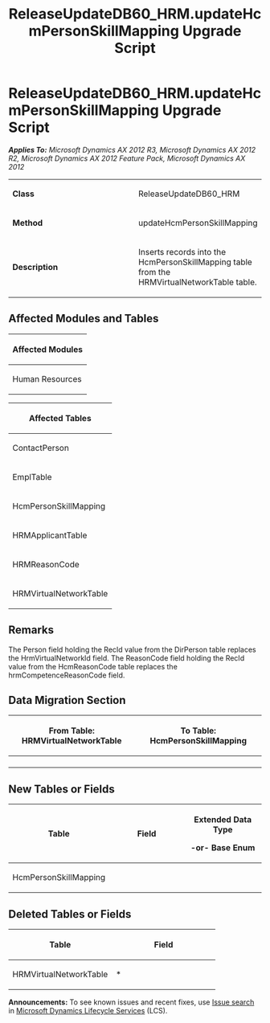 ﻿---
title: ReleaseUpdateDB60_HRM.updateHcmPersonSkillMapping Upgrade Script
TOCTitle: ReleaseUpdateDB60_HRM.updateHcmPersonSkillMapping Upgrade Script
ms:assetid: 7352c506-d9f5-427a-3014-d82f1a5018c9
ms:mtpsurl: https://msdn.microsoft.com/en-us/library/JJ719252(v=AX.60)
ms:contentKeyID: 49709043
ms.date: 05/18/2015
mtps_version: v=AX.60
---

# ReleaseUpdateDB60\_HRM.updateHcmPersonSkillMapping Upgrade Script 


_**Applies To:** Microsoft Dynamics AX 2012 R3, Microsoft Dynamics AX 2012 R2, Microsoft Dynamics AX 2012 Feature Pack, Microsoft Dynamics AX 2012_

<table>
<colgroup>
<col style="width: 50%" />
<col style="width: 50%" />
</colgroup>
<tbody>
<tr class="odd">
<td><p><strong>Class</strong></p></td>
<td><p>ReleaseUpdateDB60_HRM</p></td>
</tr>
<tr class="even">
<td><p><strong>Method</strong></p></td>
<td><p>updateHcmPersonSkillMapping</p></td>
</tr>
<tr class="odd">
<td><p><strong>Description</strong></p></td>
<td><p>Inserts records into the HcmPersonSkillMapping table from the HRMVirtualNetworkTable table.</p></td>
</tr>
</tbody>
</table>


## Affected Modules and Tables

<table>
<colgroup>
<col style="width: 100%" />
</colgroup>
<thead>
<tr class="header">
<th><p>Affected Modules</p></th>
</tr>
</thead>
<tbody>
<tr class="odd">
<td><p>Human Resources</p></td>
</tr>
</tbody>
</table>


<table>
<colgroup>
<col style="width: 100%" />
</colgroup>
<thead>
<tr class="header">
<th><p>Affected Tables</p></th>
</tr>
</thead>
<tbody>
<tr class="odd">
<td><p>ContactPerson</p></td>
</tr>
<tr class="even">
<td><p>EmplTable</p></td>
</tr>
<tr class="odd">
<td><p>HcmPersonSkillMapping</p></td>
</tr>
<tr class="even">
<td><p>HRMApplicantTable</p></td>
</tr>
<tr class="odd">
<td><p>HRMReasonCode</p></td>
</tr>
<tr class="even">
<td><p>HRMVirtualNetworkTable</p></td>
</tr>
</tbody>
</table>


## Remarks

The Person field holding the RecId value from the DirPerson table replaces the HrmVirtualNetworkId field. The ReasonCode field holding the RecId value from the HcmReasonCode table replaces the hrmCompetenceReasonCode field.

## Data Migration Section

<table>
<colgroup>
<col style="width: 50%" />
<col style="width: 50%" />
</colgroup>
<thead>
<tr class="header">
<th><p>From Table: HRMVirtualNetworkTable</p></th>
<th><p>To Table: HcmPersonSkillMapping</p></th>
</tr>
</thead>
<tbody>
<tr class="odd">
<td><p></p></td>
<td><p></p></td>
</tr>
</tbody>
</table>


## New Tables or Fields

<table>
<colgroup>
<col style="width: 33%" />
<col style="width: 33%" />
<col style="width: 33%" />
</colgroup>
<thead>
<tr class="header">
<th><p>Table</p></th>
<th><p>Field</p></th>
<th><p>Extended Data Type</p>
<p>-or- Base Enum</p></th>
</tr>
</thead>
<tbody>
<tr class="odd">
<td><p>HcmPersonSkillMapping</p></td>
<td><p></p></td>
<td><p></p></td>
</tr>
</tbody>
</table>


## Deleted Tables or Fields

<table>
<colgroup>
<col style="width: 50%" />
<col style="width: 50%" />
</colgroup>
<thead>
<tr class="header">
<th><p>Table</p></th>
<th><p>Field</p></th>
</tr>
</thead>
<tbody>
<tr class="odd">
<td><p>HRMVirtualNetworkTable</p></td>
<td><p>*</p></td>
</tr>
</tbody>
</table>

  
**Announcements:** To see known issues and recent fixes, use [Issue search](http://go.microsoft.com/fwlink/?linkid=389258) in [Microsoft Dynamics Lifecycle Services](http://go.microsoft.com/fwlink/?linkid=306505) (LCS).

